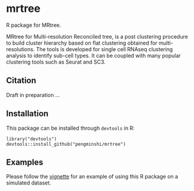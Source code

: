 # mrtree 

R package for MRtree.

MRtree for Multi-resolution Reconciled tree, is a post clustering procedure to build cluster hierarchy based on flat clustering obtained for multi-resolutions. The tools is developed for single cell RNAseq clustering analysis to identify sub-cell types. It can be coupled with many popular clustering tools such as Seurat and SC3. 


## Citation

Draft in preparation ...



## Installation
This package can be installed through `devtools` in R:
```{r}
library("devtools")
devtools::install_github("pengminshi/mrtree")
```

## Examples
Please follow the [vignette](link) for an example of using this R package on a simulated dataset.